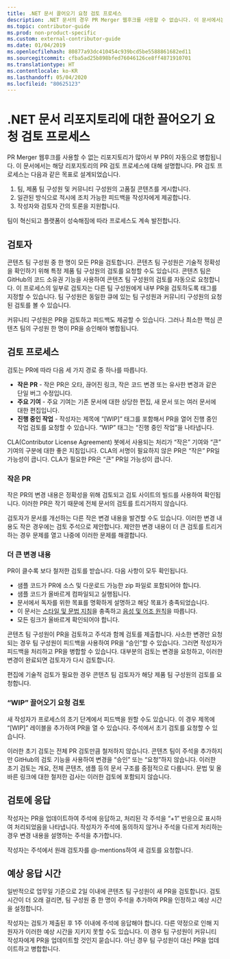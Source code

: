 ```yaml
---
title: .NET 문서 끌어오기 요청 검토 프로세스
description: .NET 문서의 경우 PR Merger 웹후크를 사용할 수 없습니다. 이 문서에서는 해당 리포지토리의 PR 프로세스에 대해 설명합니다.
ms.topic: contributor-guide
ms.prod: non-product-specific
ms.custom: external-contributor-guide
ms.date: 01/04/2019
ms.openlocfilehash: 80877a93dc410454c939bcd5be5588861682ed11
ms.sourcegitcommit: cfba5ad25b898bfed76046126ce8ff4871910701
ms.translationtype: HT
ms.contentlocale: ko-KR
ms.lasthandoff: 05/04/2020
ms.locfileid: "80625123"
---
```

# <a name="pull-request-review-process-for-the-net-docs-repositories"></a>.NET 문서 리포지토리에 대한 끌어오기 요청 검토 프로세스

PR Merger 웹후크를 사용할 수 없는 리포지토리가 많아서 부 PR이 자동으로 병합됩니다. 이 문서에서는 해당 리포지토리의 PR 검토 프로세스에 대해 설명합니다. PR 검토 프로세스는 다음과 같은 목표로 설계되었습니다.

1. 팀, 제품 팀 구성원 및 커뮤니티 구성원의 고품질 콘텐츠를 게시합니다.
1. 일관된 방식으로 적시에 조치 가능한 피드백을 작성자에게 제공합니다.
1. 작성자와 검토자 간의 토론을 지원합니다.

팀이 혁신되고 플랫폼이 성숙해짐에 따라 프로세스도 계속 발전합니다.

## <a name="reviewers"></a>검토자

콘텐츠 팀 구성원 중 한 명이 모든 PR을 검토합니다. 콘텐츠 팀 구성원은 기술적 정확성을 확인하기 위해 특정 제품 팀 구성원의 검토를 요청할 수도 있습니다. 콘텐츠 팀은 GitHub의 코드 소유권 기능을 사용하여 콘텐츠 팀 구성원의 검토를 자동으로 요청합니다. 이 프로세스의 일부로 검토자는 다른 팀 구성원에게 내부 PR을 검토하도록 태그를 지정할 수 있습니다. 팀 구성원은 동일한 큐에 있는 팀 구성원과 커뮤니티 구성원의 요청된 검토를 볼 수 있습니다.

커뮤니티 구성원은 PR을 검토하고 피드백도 제공할 수 있습니다. 그러나 최소한 핵심 콘텐츠 팀의 구성원 한 명이 PR을 승인해야 병합됩니다.

## <a name="review-process"></a>검토 프로세스

검토는 PR에 따라 다음 세 가지 경로 중 하나를 따릅니다.

- **작은 PR** - 작은 PR은 오타, 끊어진 링크, 작은 코드 변경 또는 유사한 변경과 같은 단일 버그 수정입니다.
- **주요 기여** - 주요 기여는 기존 문서에 대한 상당한 편집, 새 문서 또는 여러 문서에 대한 편집입니다.
- **진행 중인 작업** - 작성자는 제목에 “[WIP]” 태그를 포함해서 PR을 열어 진행 중인 작업 검토를 요청할 수 있습니다. “WIP” 태그는 “진행 중인 작업”을 나타냅니다. 

CLA(Contributor License Agreement) 봇에서 사용되는 처리가 “작은” 기여와 “큰” 기여의 구분에 대한 좋은 지침입니다. CLA의 서명이 필요하지 않은 PR은 “작은” PR일 가능성이 큽니다. CLA가 필요한 PR은 “큰” PR일 가능성이 큽니다.

### <a name="small-prs"></a>작은 PR

작은 PR의 변경 내용은 정확성을 위해 검토되고 검토 사이트의 빌드를 사용하여 확인됩니다. 이러한 PR은 작기 때문에 전체 문서의 검토를 트리거하지 않습니다. 

검토자가 문서를 개선하는 다른 작은 변경 내용을 발견할 수도 있습니다. 이러한 변경 내용도 작은 경우에는 검토 주석으로 제안합니다. 제안한 변경 내용이 더 큰 검토를 트리거하는 경우 문제를 열고 나중에 이러한 문제를 해결합니다. 

### <a name="larger-changes"></a>더 큰 변경 내용

PR이 클수록 보다 철저한 검토를 받습니다. 다음 사항이 모두 확인됩니다.

- 샘플 코드가 PR에 소스 및 다운로드 가능한 zip 파일로 포함되어야 합니다.
- 샘플 코드가 올바르게 컴파일되고 실행됩니다.
- 문서에서 독자를 위한 목표를 명확하게 설명하고 해당 목표가 충족되었습니다.
- 이 문서는 [스타일 및 문법 지침](dotnet-style-guide.md)을 충족하고 [음성 및 어조 원칙](dotnet-voice-tone.md)을 따릅니다.
- 모든 링크가 올바르게 확인되어야 합니다.

콘텐츠 팀 구성원이 PR을 검토하고 주석과 함께 검토를 제출합니다. 사소한 변경만 요청되는 경우 팀 구성원이 피드백을 사용하여 PR을 “승인”할 수 있습니다. 그러면 작성자가 피드백을 처리하고 PR을 병합할 수 있습니다. 대부분의 검토는 변경을 요청하고, 이러한 변경이 완료되면 검토자가 다시 검토합니다.

편집에 기술적 검토가 필요한 경우 콘텐츠 팀 검토자가 해당 제품 팀 구성원의 검토를 요청합니다.

### <a name="review-wip-pull-requests"></a>“WIP” 끌어오기 요청 검토

새 작성자가 프로세스의 초기 단계에서 피드백을 원할 수도 있습니다. 이 경우 제목에 “[WIP]” 레이블을 추가하여 PR을 열 수 있습니다. 주석에서 초기 검토를 요청할 수 있습니다.

이러한 초기 검토는 전체 PR 검토만큼 철저하지 않습니다. 콘텐츠 팀이 주석을 추가하지만 GitHub의 검토 기능을 사용하여 변경을 “승인” 또는 “요청”하지 않습니다. 이러한 초기 검토는 개요, 전체 콘텐츠, 샘플 등의 문서 구조를 중점적으로 다룹니다. 문법 및 올바른 링크에 대한 철저한 검사는 이러한 검토에 포함되지 않습니다.

## <a name="respond-to-reviews"></a>검토에 응답

작성자는 PR을 업데이트하여 주석에 응답하고, 처리된 각 주석을 “+1” 반응으로 표시하여 처리되었음을 나타냅니다. 작성자가 주석에 동의하지 않거나 주석을 다르게 처리하는 경우 변경 내용을 설명하는 주석을 추가합니다.

작성자는 주석에서 원래 검토자를 @-mentions하여 새 검토를 요청합니다. 

## <a name="response-time-expectations"></a>예상 응답 시간

일반적으로 업무일 기준으로 2일 이내에 콘텐츠 팀 구성원이 새 PR을 검토합니다. 검토 시간이 더 오래 걸리면, 팀 구성원 중 한 명이 주석을 추가하여 PR을 인정하고 예상 시간을 설정합니다.

작성자는 검토가 제출된 후 1주 이내에 주석에 응답해야 합니다. 다른 약정으로 인해 지원자가 이러한 예상 시간을 지키지 못할 수도 있습니다. 이 경우 팀 구성원이 커뮤니티 작성자에게 PR을 업데이트할 것인지 묻습니다. 아닌 경우 팀 구성원이 대신 PR을 업데이트하고 병합합니다.
